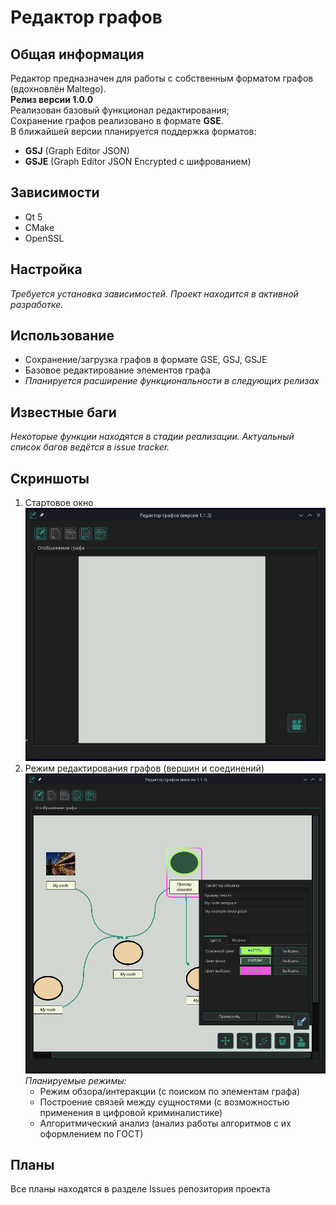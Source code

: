 # Редактор графов

## Общая информация
Редактор предназначен для работы с собственным форматом графов (вдохновлён Maltego).  
**Релиз версии 1.0.0**  
Реализован базовый функционал редактирования;  
Сохранение графов реализовано в формате **GSE**.  
В ближайшей версии планируется поддержка форматов:
- **GSJ** (Graph Editor JSON)
- **GSJE** (Graph Editor JSON Encrypted с шифрованием)

## Зависимости
- Qt 5
- CMake
- OpenSSL

## Настройка
_Требуется установка зависимостей. Проект находится в активной разработке._

## Использование
- Сохранение/загрузка графов в формате GSE, GSJ, GSJE
- Базовое редактирование элементов графа
- _Планируется расширение функциональности в следующих релизах_

## Известные баги
_Некоторые функции находятся в стадии реализации. Актуальный список багов ведётся в issue tracker._

## Скриншоты
1. Стартовое окно  
![Старовое окно](./DATA/readme/start.png)
2. Режим редактирования графов (вершин и соединений)  
![Процесс редактирования графа](./DATA/readme/editmode.png)
   _Планируемые режимы:_
   - Режим обзора/интеракции (с поиском по элементам графа)
   - Построение связей между сущностями (с возможностью применения в цифровой криминалистике)
   - Алгоритмический анализ (анализ работы алгоритмов с их оформлением по ГОСТ)

## Планы
Все планы находятся в разделе Issues репозитория проекта